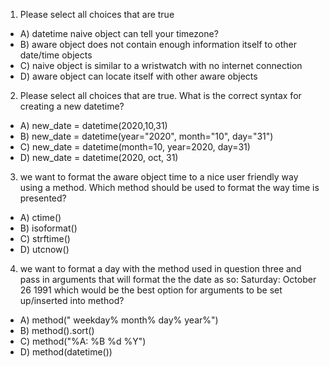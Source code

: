 
1) Please select all choices that are true

* A) datetime naive object can tell your timezone?
* B) aware object does not contain enough information itself to other date/time objects
* C) naive object is similar to a wristwatch with no internet connection
* D) aware object can locate itself with other aware objects

2) Please select all choices that are true. What is the correct syntax for creating a new datetime?

* A) new_date = datetime(2020,10,31)
* B) new_date = datetime(year="2020", month="10", day="31")
* C) new_date = datetime(month=10, year=2020, day=31)
* D) new_date = datetime(2020, oct, 31)

3) we want to format the aware object time to a nice user friendly way using a method. Which method should be used to format the way time is presented?

* A) ctime()
* B) isoformat()
* C) strftime()
* D) utcnow()

4) we want to format a day with the method used in question three and pass in arguments that will format the the date as so:
Saturday: October 26 1991
which would be the best option for arguments to be set up/inserted into method?

* A) method(" weekday% month% day% year%")
* B) method().sort()
* C) method("%A: %B %d %Y") 
* D) method(datetime())